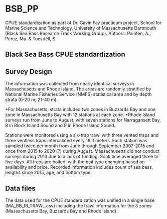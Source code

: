 # BSB_PP
CPUE standardization as part of Dr. Gavin Fay practicum project, School for Marine Science and Technology, University of Massachusetts Dartmouth (Black Sea Bass Research Track Working Group). Authors: Painten, A., Perez, Ma. & Tuesdell, S. 

## Black Sea Bass CPUE standardization 

## Survey Design 

The information was collected from nearly identical surveys in Massachusetts and Rhode Island. The areas are randomly stratified by National Marine Fisheries Service (NMFS) statistical area and by depth strata (0-20 m; 21-40 m). 

*For Massachusetts, strata included two zones in Buzzards Bay and one zone in Massachusetts Bay with 12 stations at each zone. 
*Rhode Island surveys run from June to August, with seven stations for Narragansett Bay, 8 in Block Island Sound and 9 in Rhode Island Sound.  

Stations were monitored using a six-trap trawl with three vented traps and three ventless traps intercalated every 18.3 meters. Each station was sampled twice per month from June through September 2007-2015 and once from 2015 to 2020 (?) during August. Massachusetts did not conduct surveys during 2013 due to a lack of funding. Soak time averaged three to five days. All traps are baited, with the bait type changing based on availability and price. Recorded information includes count of sea bass, lengths since 2015, age, and bottom type. 

## Data files

The data used for the CPUE standardization was unified in a single base (MA_BB_RI_TRAWL.csv) including the trawl information for the 3 zones (Massachusetts Bay, Buzzards Bay and Rhode Island).
 



